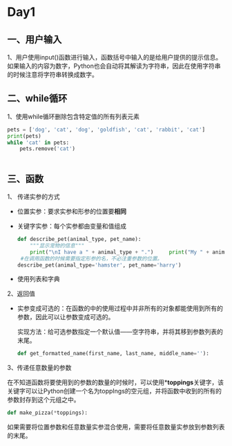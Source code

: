 # Day1

## 一、用户输入

1、用户使用input()函数进行输入，函数括号中输入的是给用户提供的提示信息。如果输入的内容为数字，Python也会自动将其解读为字符串，因此在使用字符串的时候注意将字符串转换成数字。

## 二、while循环

1、使用while循环删除包含特定值的所有列表元素

```python
pets = ['dog', 'cat', 'dog', 'goldfish', 'cat', 'rabbit', 'cat'] 
print(pets) 
while 'cat' in pets: 
    pets.remove('cat') 
   
```

## 三、函数

1、 传递实参的方式

* 位置实参：要求实参和形参的位置要**相同**

* 关键字实参：每个实参都由变量和值组成

  ```python
  def describe_pet(animal_type, pet_name): 
      """显示宠物的信息""" 
      print("\nI have a " + animal_type + ".")     print("My " + animal_type + "'s name is " + pet_name.title() + ".") 
   #在调用函数的时候需要指定形参的名，不必注重参数的位置。
  describe_pet(animal_type='hamster', pet_name='harry') 
  ```

* 使用列表和字典

2、返回值

* 实参变成可选的：在函数的中的使用过程中并非所有的对象都能使用到所有的参数，因此可以让参数变成可选的。

  实现方法：给可选参数指定一个默认值——空字符串，并将其移到参数列表的末尾。

  ```python
  def get_formatted_name(first_name, last_name, middle_name=''): 
  ```

3、传递任意数量的参数

在不知道函数将要使用到的参数的数量的时候时，可以使用***toppings**关键字，该关键字可以让Python创建一个名为toppIngs的空元组，并将函数中收到的所有的参数封存到这个元组之中。

```python
def make_pizza(*toppings):
```

如果需要将位置参数和任意数量实参混合使用，需要将任意数量实参放到参数列表的末尾。





​       